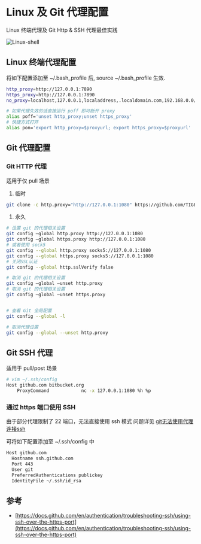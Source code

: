 # Linux 及 Git 代理配置


Linux 终端代理及 Git Http & SSH 代理最佳实践

<!--more-->

![Linux-shell](https://linuxstory.org/wp-content/uploads/2018/08/xl-2017-linux-terminal-1.jpg)



## Linux 终端代理配置

将如下配置添加至 ~/.bash_profile 后, source ~/.bash_profile 生效.

```bash
http_proxy=http://127.0.0.1:7890
https_proxy=http://127.0.0.1:7890
no_proxy=localhost,127.0.0.1,localaddress,.localdomain.com,192.168.0.0/16,10.0.0.0/8,172.16.0.0/12,100.64.0.0/10,17.0.0.0/8,.local,169.254.0.0/16,224.0.0.0/4,240.0.0.0/4

# 如果代理失效的话直接运行 poff 即可断开 proxy
alias poff='unset http_proxy;unset https_proxy'
# 快捷方式打开
alias pon='export http_proxy=$proxyurl; export https_proxy=$proxyurl'
```

## Git 代理配置

### Git HTTP 代理

适用于仅 pull  场景

1. 临时

```bash
git clone -c http.proxy="http://127.0.0.1:1080" https://github.com/TIGERB/easy-php.git
```

1. 永久

```bash
# 设置 git 的代理相关设置
git config –global http.proxy http://127.0.0.1:1080
git config –global https.proxy http://127.0.0.1:1080
# 或者使用 sock5
git config --global http.proxy socks5://127.0.0.1:1080
git config --global https.proxy socks5://127.0.0.1:1080
# 关闭SSL认证
git config --global http.sslVerify false
```



```bash
# 取消 git 的代理相关设置
git config –global –unset http.proxy
# 取消 git 的代理相关设置
git config –global –unset https.proxy
```

```bash

# 查看 Git 全局配置
git config --global -l

# 取消代理设置
git config --global --unset http.proxy
```

## Git SSH 代理

适用于 pull/post 场景

```bash
# vim ~/.ssh/config
Host github.com bitbucket.org
    ProxyCommand            nc -x 127.0.0.1:1080 %h %p
```


### 通过 https 端口使用 SSH

由于部分代理限制了 22 端口，无法直接使用 ssh 模式 问题详见 [git无法使用代理连接ssh](https://github.com/yichengchen/clashX/discussions/942)

可将如下配置添加至 ~/.ssh/config 中

```bash
Host github.com
  Hostname ssh.github.com
  Port 443
  User git
  PreferredAuthentications publickey
  IdentityFile ~/.ssh/id_rsa
```

## 参考

- [https://docs.github.com/en/authentication/troubleshooting-ssh/using-ssh-over-the-https-port](https://docs.github.com/en/authentication/troubleshooting-ssh/using-ssh-over-the-https-port)
